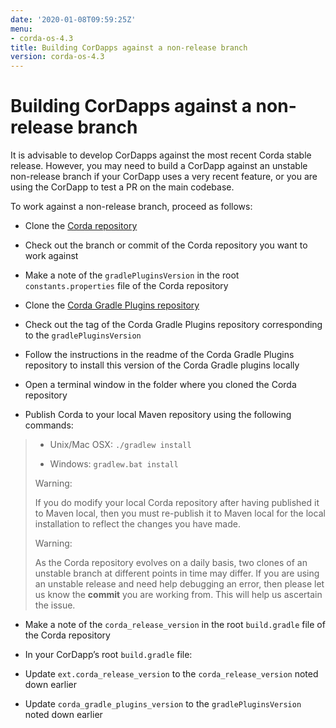```yaml
---
date: '2020-01-08T09:59:25Z'
menu:
- corda-os-4.3
title: Building CorDapps against a non-release branch
version: corda-os-4.3
---
```



# Building CorDapps against a non-release branch

It is advisable to develop CorDapps against the most recent Corda stable release. However, you may need to build a CorDapp
            against an unstable non-release branch if your CorDapp uses a very recent feature, or you are using the CorDapp to test a PR
            on the main codebase.

To work against a non-release branch, proceed as follows:


* Clone the [Corda repository](https://github.com/corda/corda)


* Check out the branch or commit of the Corda repository you want to work against


* Make a note of the `gradlePluginsVersion` in the root `constants.properties` file of the Corda repository


* Clone the [Corda Gradle Plugins repository](https://github.com/corda/corda-gradle-plugins)


* Check out the tag of the Corda Gradle Plugins repository corresponding to the `gradlePluginsVersion`


* Follow the instructions in the readme of the Corda Gradle Plugins repository to install this version of the Corda Gradle plugins locally


* Open a terminal window in the folder where you cloned the Corda repository


* Publish Corda to your local Maven repository using the following commands:


> 
> 
> * Unix/Mac OSX: `./gradlew install`
> 
> 
> * Windows: `gradlew.bat install`
> 
> 
> <div class="r3-o-warning" role="alert"><span>Warning: </span>
> 
> 
> If you do modify your local Corda repository after having published it to Maven local, then you must
>                     re-publish it to Maven local for the local installation to reflect the changes you have made.
> 
> 
> </div>
> <div class="r3-o-warning" role="alert"><span>Warning: </span>
> 
> 
> As the Corda repository evolves on a daily basis, two clones of an unstable branch at different points in
>                     time may differ. If you are using an unstable release and need help debugging an error, then please let us know the
>                     **commit** you are working from. This will help us ascertain the issue.
> 
> 
</div>

* Make a note of the `corda_release_version` in the root `build.gradle` file of the Corda repository


* In your CorDapp’s root `build.gradle` file:


* Update `ext.corda_release_version` to the `corda_release_version` noted down earlier


* Update `corda_gradle_plugins_version` to the `gradlePluginsVersion` noted down earlier




